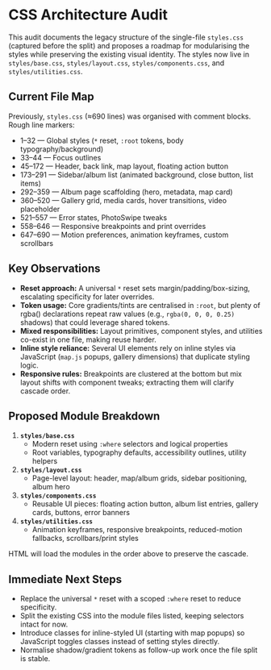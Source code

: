 # CSS Architecture Audit

This audit documents the legacy structure of the single-file `styles.css` (captured before the split) and proposes a roadmap for modularising the styles while preserving the existing visual identity. The styles now live in `styles/base.css`, `styles/layout.css`, `styles/components.css`, and `styles/utilities.css`.

## Current File Map

Previously, `styles.css` (≈690 lines) was organised with comment blocks. Rough line markers:

- 1–32 — Global styles (`*` reset, `:root` tokens, body typography/background)
- 33–44 — Focus outlines
- 45–172 — Header, back link, map layout, floating action button
- 173–291 — Sidebar/album list (animated background, close button, list items)
- 292–359 — Album page scaffolding (hero, metadata, map card)
- 360–520 — Gallery grid, media cards, hover transitions, video placeholder
- 521–557 — Error states, PhotoSwipe tweaks
- 558–646 — Responsive breakpoints and print overrides
- 647–690 — Motion preferences, animation keyframes, custom scrollbars

## Key Observations

- **Reset approach:** A universal `*` reset sets margin/padding/box-sizing, escalating specificity for later overrides.
- **Token usage:** Core gradients/tints are centralised in `:root`, but plenty of rgba() declarations repeat raw values (e.g., `rgba(0, 0, 0, 0.25)` shadows) that could leverage shared tokens.
- **Mixed responsibilities:** Layout primitives, component styles, and utilities co-exist in one file, making reuse harder.
- **Inline style reliance:** Several UI elements rely on inline styles via JavaScript (`map.js` popups, gallery dimensions) that duplicate styling logic.
- **Responsive rules:** Breakpoints are clustered at the bottom but mix layout shifts with component tweaks; extracting them will clarify cascade order.

## Proposed Module Breakdown

1. **`styles/base.css`**
   - Modern reset using `:where` selectors and logical properties
   - Root variables, typography defaults, accessibility outlines, utility helpers
2. **`styles/layout.css`**
   - Page-level layout: header, map/album grids, sidebar positioning, album hero
3. **`styles/components.css`**
   - Reusable UI pieces: floating action button, album list entries, gallery cards, buttons, error banners
4. **`styles/utilities.css`**
   - Animation keyframes, responsive breakpoints, reduced-motion fallbacks, scrollbars/print styles

HTML will load the modules in the order above to preserve the cascade.

## Immediate Next Steps

- Replace the universal `*` reset with a scoped `:where` reset to reduce specificity.
- Split the existing CSS into the module files listed, keeping selectors intact for now.
- Introduce classes for inline-styled UI (starting with map popups) so JavaScript toggles classes instead of setting styles directly.
- Normalise shadow/gradient tokens as follow-up work once the file split is stable.
